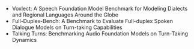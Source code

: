 - Voxlect: A Speech Foundation Model Benchmark for Modeling Dialects and Regional Languages Around the Globe
- Full-Duplex-Bench: A Benchmark to Evaluate Full-duplex Spoken Dialogue Models on Turn-taking Capabilities
- Talking Turns: Benchmarking Audio Foundation Models on Turn-Taking Dynamics
